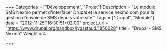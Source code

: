 +++
Categories = ["Développement", "Projet"]
Description = "Le module SMS Nexmo permet d'interfacer Drupal et le service nexmo.com pour la gestion d'envoie de SMS depuis votre site."
Tags = ["Drupal", "Module"]
date = "2012-11-25T16:30:51+02:00"
project_url = "https://www.drupal.org/sandbox/jygastaud/1850028"
title = "Drupal - SMS Nexmo"
Weight = 4

+++
